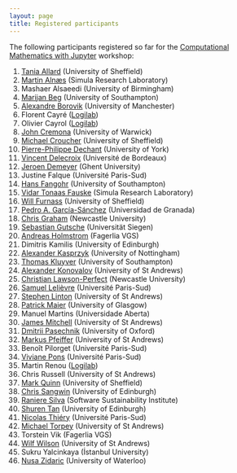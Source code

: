 ```yaml
---
layout: page
title: Registered participants
---
```


The following participants registered so far for the
[Computational Mathematics with Jupyter](http://opendreamkit.org/meetings/2017-01-16-ICMS/) workshop:

1. [Tania Allard](http://rse.shef.ac.uk/) (University of Sheffield)
2. [Martin Alnæs](https://www.simula.no/people/martinal) (Simula Research Laboratory)
3. Mashaer Alsaeedi (University of Birmingham)
4. [Marijan Beg](http://cmg.soton.ac.uk/people/mb1a15/) (University of Southampton)
5. [Alexandre Borovik](http://www.borovik.net) (University of Manchester)
6. Florent Cayré ([Logilab](https://www.logilab.fr/))
7. Olivier	Cayrol ([Logilab](https://www.logilab.fr/))
8. [John Cremona](http://homepages.warwick.ac.uk/staff/J.E.Cremona/) (University of Warwick)
9. [Michael Croucher](http://www.walkingrandomly.com/?page_id=2) (University of Sheffield)
10. [Pierre-Philippe Dechant](https://www.york.ac.uk/maths/staff/pierre-philippe-dechant/) (University of York)
11. [Vincent Delecroix](http://www.labri.fr/perso/vdelecro/index.html) (Université de Bordeaux)
12. [Jeroen Demeyer](https://cage.ugent.be/~jdemeyer/) (Ghent University)
13. Justine Falque (Université Paris-Sud)
14. [Hans Fangohr](http://www.southampton.ac.uk/~fangohr/) (University of Southampton)
15. [Vidar Tonaas Fauske](https://www.simula.no/people/vidar) (Simula Research Laboratory)
16. [Will Furnass](http://rse.shef.ac.uk/) (University of Sheffield)
17. [Pedro A. García-Sánchez](http://www.ugr.es/local/pedro) (Universidad de Granada)
18. [Chris Graham](http://www.ncl.ac.uk/maths/staff/profile/christophergraham.html#teaching) (Newcastle University)
19. [Sebastian Gutsche](http://wwwb.math.rwth-aachen.de/~gutsche/) (Universität Siegen)
20. [Andreas Holmstrom](http://andreasholmstrom.org) (Fagerlia VGS)
21. Dimitris Kamilis (University of Edinburgh)
22. [Alexander Kasprzyk](http://magma.maths.usyd.edu.au/~kasprzyk/) (University of Nottingham)
23. [Thomas Kluyver](http://cmg.soton.ac.uk/people/tk2e15/) (University of Southampton)
24. [Alexander Konovalov](http://blogs.cs.st-andrews.ac.uk/alexk/) (University of St Andrews)
25. [Christian Lawson-Perfect](http://www.numbas.org.uk) (Newcastle University)
26. [Samuel Lelièvre](http://www.math.u-psud.fr/~lelievre) (Université Paris-Sud)
27. [Stephen Linton](http://www.cs.st-andrews.ac.uk/directory/person?id=sal) (University of St Andrews)
28. [Patrick Maier](http://www.dcs.gla.ac.uk/~pmaier/) (University of Glasgow)
29. Manuel Martins (Universidade Aberta)
30. [James Mitchell](http://www-groups.mcs.st-andrews.ac.uk/~jamesm/) (University of St Andrews)
31. [Dmitrii Pasechnik](http://users.ox.ac.uk/~coml0531/) (University of Oxford)
32. [Markus Pfeiffer](https://www.morphism.de/~markusp/) (University of St Andrews)
33. Benoît Pilorget (Université Paris-Sud)
34. [Viviane Pons](https://www.lri.fr/~pons/) (Université Paris-Sud)
35. Martin Renou  ([Logilab](https://www.logilab.fr/))
36. Chris Russell (University of St Andrews)
37. [Mark Quinn](http://www.sheffield.ac.uk/physics/contacts/mark-quinn) (University of Sheffield)
38. [Chris Sangwin](http://www.maths.ed.ac.uk/school-of-mathematics/people/show?person=439) (University of Edinburgh)
39. [Raniere Silva](https://www.software.ac.uk/about/people/raniere-silva) (Software Sustainability Institute)
40. [Shuren Tan](http://www.maths.ed.ac.uk/school-of-mathematics/people?person=457) (University of Edinburgh) 
41. [Nicolas Thiéry](http://Nicolas.Thiery.name) (Université Paris-Sud)
42. [Michael Torpey](http://www-circa.mcs.st-and.ac.uk/~mct25/) (University of St Andrews)
43. Torstein Vik (Fagerlia VGS)
44. [Wilf Wilson](http://wilf.me) (University of St Andrews)
45. Sukru Yalcinkaya (İstanbul University)
46. [Nusa Zidaric](http://comsec.uwaterloo.ca/) (University of Waterloo)
